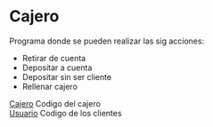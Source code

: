 # Cajero  
Programa donde se pueden realizar las sig acciones:  
- Retirar de cuenta
- Depositar a cuenta
- Depositar sin ser cliente
- Rellenar cajero

[Cajero](./src/Cajero.java) Codigo del cajero  
[Usuario](./src/Usuario.java) Codigo de los clientes  